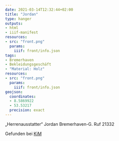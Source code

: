 ```yaml
---
date: 2021-03-14T12:32:44+02:00
title: "Jordan"
type: hanger
outputs:
- html
- iiif-manifest
resources:
- src: "front.png"
  params:
    iiif: front/info.json
tags:
- Bremerhaven
- Bekleidungsgeschäft
- "Material: Holz"
resources:
- src: "front.png"
  params:
    iiif: front/info.json
geojson:
  coordinates:
  - 8.5869922
  - 53.53217
  precision: exact
---
```

„Herrenausstatter“ Jordan  Bremerhaven-G. Ruf 21332

<div class="source">Gefunden bei <a href="https://www.neue-arbeit-brockensammlung.de/geschaefte/zweigstelle-kim/">KiM</a></div>
